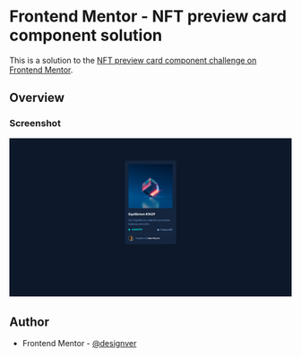 # Frontend Mentor - NFT preview card component solution

This is a solution to the [NFT preview card component challenge on Frontend Mentor](https://www.frontendmentor.io/challenges/nft-preview-card-component-SbdUL_w0U).

## Overview

### Screenshot

![](images/screenshot.png)

## Author

- Frontend Mentor - [@designver](https://www.frontendmentor.io/profile/designver)
